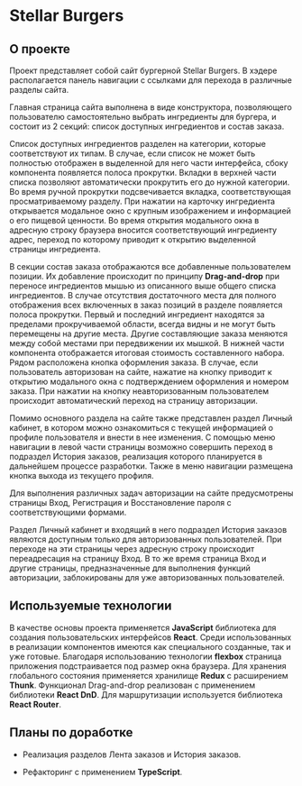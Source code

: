 # Stellar Burgers

## О проекте

Проект представляет собой сайт бургерной Stellar Burgers. В хэдере располагается панель навигации c ссылками для перехода в различные разделы сайта. 

Главная страница сайта выполнена в виде конструктора, позволяющего пользователю самостоятельно выбрать ингредиенты для бургера, и состоит из 2 секций: список доступных ингредиентов и состав заказа.

Список доступных ингредиентов разделен на категории, которые соответствуют их типам. В случае, если список не может быть полностью отображен в выделенной для него части интерфейса, сбоку компонента появляется полоса прокрутки. Вкладки в верхней части списка позволяют автоматически прокрутить его до нужной категории. Во время ручной прокрутки подсвечивается вкладка, соответствующая просматриваемому разделу. При нажатии на карточку ингредиента открывается модальное окно с крупным изображением и информацией о его пищевой ценности. Во время открытия модального окна в адресную строку браузера вносится соответствующий ингредиенту адрес, переход по которому приводит к открытию выделенной страницы ингредиента.

В секции состав заказа отображаются все добавленные пользователем позиции. Их добавление происходит по принципу **Drag-and-drop** при переносе ингредиентов мышью из описанного выше общего списка ингредиентов. В случае отсутствия достаточного места для полного отображения всех включенных в заказ позиций в разделе появляется полоса прокрутки. Первый и последний ингредиент находятся за пределами прокручиваемой области, всегда видны и не могут быть перемещены на другие места. Другие составляющие заказа меняются между собой местами при передвижении их мышкой. В нижней части компонента отображается итоговая стоимость составленного набора. Рядом расположена кнопка оформления заказа. В случае, если пользователь авторизован на сайте, нажатие на кнопку приводит к открытию модального окна с подтверждением оформления и номером заказа. При нажатии на кнопку неавторизованным пользователем происходит автоматический переход на страницу авторизации.

Помимо основного раздела на сайте также представлен раздел Личный кабинет, в котором можно ознакомиться с текущей информацией о профиле пользователя и внести в нее изменения. С помощью меню навигации в левой части страницы возможно совершить переход в подраздел История заказов, реализация которого планируется в дальнейшем процессе разработки. Также в меню навигации размещена кнопка выхода из текущего профиля.

Для выполнения различных задач авторизации на сайте предусмотрены страницы Вход, Регистрация и Восстановление пароля с соответствующими формами.

Раздел Личный кабинет и входящий в него подраздел История заказов являются доступным только для авторизованных пользователей. При переходе на эти страницы через адресную строку происходит переадресация на страницу Вход. В то же время страница Вход и другие страницы, предназначенные для выполнения функций авторизации, заблокированы для уже авторизованных пользователей.

## Используемые технологии

В качестве основы проекта применяется **JavaScript** библиотека для создания пользовательских интерфейсов **React**. Среди использованных в реализации компонентов имеются как специального созданные, так и уже готовые. Благодаря использованию технологии **flexbox** страница приложения подстраивается под размер окна браузера. Для хранения глобального состояния применяется хранилище **Redux** с расширением **Thunk**. Функционал Drag-and-drop реализован с применением библиотеки **React DnD**. Для маршрутизации используется библиотека **React Router**.

## Планы по доработке

* Реализация разделов Лента заказов и История заказов.

* Рефакторинг с применением **TypeScript**.